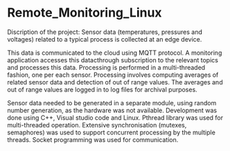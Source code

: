 # Remote_Monitoring_Linux

Discription of the project:
Sensor data (temperatures, pressures and voltages) related to a typical process is collected at an edge device. 

This data is communicated to the cloud using MQTT protocol. A monitoring application accesses this datacthrough subscription to the relevant topics and processes this data. 
Processing is performed in a multi-threaded fashion, one per each sensor. Processing involves computing averages of related sensor data and detection of out of range values. 
The averages and out of range values are logged in to log files for archival purposes.

Sensor data needed to be generated in a separate module, using random number generation, as the hardware was not available.
Development was done using C++, Visual studio code and Linux. Pthread library was used for multi-threaded operation. 
Extensive synchronisation (mutexes, semaphores) was used to support concurrent processing by the multiple threads. 
Socket programming was used for communication.
